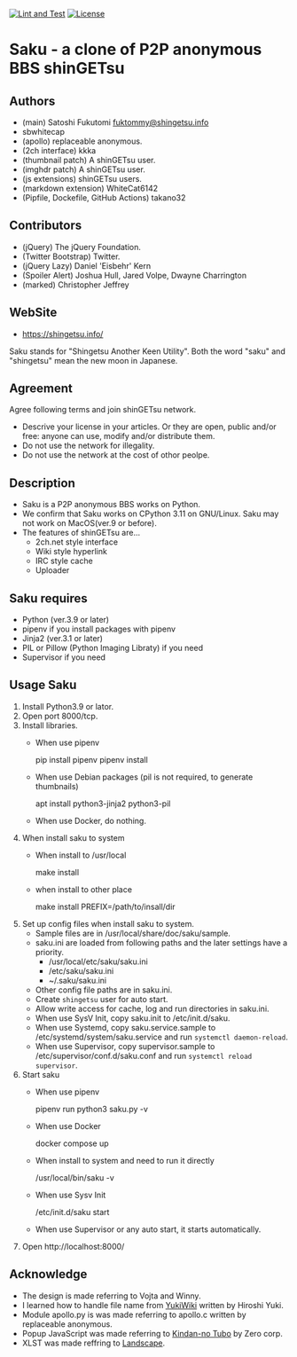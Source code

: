 [![Lint and Test](https://github.com/shingetsu/saku/actions/workflows/workflow.yml/badge.svg)](https://github.com/shingetsu/saku/actions/workflows/workflow.yml)
[![License](https://img.shields.io/badge/License-BSD_2--Clause-orange.svg)](https://opensource.org/licenses/BSD-2-Clause)

Saku - a clone of P2P anonymous BBS shinGETsu
=============================================

Authors
-------
* (main) Satoshi Fukutomi <fuktommy@shingetsu.info>
* sbwhitecap
* (apollo) replaceable anonymous.
* (2ch interface) kkka
* (thumbnail patch) A shinGETsu user.
* (imghdr patch) A shinGETsu user.
* (js extensions) shinGETsu users.
* (markdown extension) WhiteCat6142
* (Pipfile, Dockefile, GitHub Actions) takano32

Contributors
------------
* (jQuery) The jQuery Foundation.
* (Twitter Bootstrap) Twitter.
* (jQuery Lazy) Daniel 'Eisbehr' Kern
* (Spoiler Alert) Joshua Hull, Jared Volpe, Dwayne Charrington
* (marked) Christopher Jeffrey

WebSite
-------
* https://shingetsu.info/

Saku stands for "Shingetsu Another Keen Utility".
Both the word "saku" and "shingetsu" mean the new moon in Japanese.

Agreement
---------
Agree following terms and join shinGETsu network.

* Descrive your license in your articles.
  Or they are open, public and/or free:
  anyone can use, modify and/or distribute them.
* Do not use the network for illegality.
* Do not use the network at the cost of othor peolpe.

Description
-----------
* Saku is a P2P anonymous BBS works on Python.
* We confirm that Saku works on CPython 3.11 on GNU/Linux.
    Saku may not work on MacOS(ver.9 or before).
* The features of shinGETsu are...
    * 2ch.net style interface
    * Wiki style hyperlink
    * IRC style cache
    * Uploader

Saku requires
-------------
* Python (ver.3.9 or later)
* pipenv if you install packages with pipenv
* Jinja2 (ver.3.1 or later)
* PIL or Pillow (Python Imaging Libraty) if you need
* Supervisor if you need

Usage Saku
----------
1. Install Python3.9 or lator.
2. Open port 8000/tcp.
3. Install libraries.
    * When use pipenv

        pip install pipenv
        pipenv install

    * When use Debian packages (pil is not required, to generate thumbnails)

        apt install python3-jinja2 python3-pil

    * When use Docker, do nothing.
4. When install saku to system
    * When install to /usr/local

        make install

    * when install to other place

        make install PREFIX=/path/to/insall/dir
5. Set up config files when install saku to system.
    * Sample files are in /usr/local/share/doc/saku/sample.
    * saku.ini are loaded from following paths and the later settings have a priority.
        * /usr/local/etc/saku/saku.ini
        * /etc/saku/saku.ini
        * ~/.saku/saku.ini
    * Other config file paths are in saku.ini.
    * Create `shingetsu` user for auto start.
    * Allow write access for cache, log and run directories in saku.ini.
    * When use SysV Init, copy saku.init to /etc/init.d/saku.
    * When use Systemd, copy saku.service.sample to /etc/systemd/system/saku.service and run `systemctl daemon-reload`.
    * When use Supervisor, copy supervisor.sample to /etc/supervisor/conf.d/saku.conf and run `systemctl reload supervisor`.
6. Start saku
    * When use pipenv

        pipenv run python3 saku.py -v

    * When use Docker

        docker compose up

    * When install to system and need to run it directly

        /usr/local/bin/saku -v

    * When use Sysv Init

        /etc/init.d/saku start

    * When use Supervisor or any auto start, it starts automatically.
7. Open http://localhost:8000/

Acknowledge
-----------
* The design is made referring to Vojta and Winny.
* I learned how to handle file name from [YukiWiki](https://www.hyuki.com/yukiwiki/)
  written by Hiroshi Yuki.
* Module apollo.py is was made referring to apollo.c
  written by replaceable anonymous.
* Popup JavaScript was made referring to [Kindan-no Tubo](http://tubo.80.kg/) by Zero corp.
* XLST was made reffring to [Landscape](https://sonic64.com/2005-03-16.html).
